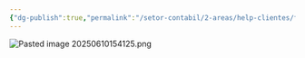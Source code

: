 ```yaml
---
{"dg-publish":true,"permalink":"/setor-contabil/2-areas/help-clientes/farma-fort-8990/","dgPassFrontmatter":true,"created":"2025-06-10T15:41:17.502-03:00","updated":"2025-06-10T16:47:52.209-03:00"}
---
```





![Pasted image 20250610154125.png](/img/user/SETOR%20CONT%C3%81BIL/4.%20ARQUIVOS/Pasted%20image%2020250610154125.png)